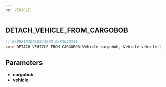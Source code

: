 ```yaml
---
ns: VEHICLE
---
```

## DETACH_VEHICLE_FROM_CARGOBOB

```c
// 0x0E21D3DF1051399D 0x83D3D331
void DETACH_VEHICLE_FROM_CARGOBOB(Vehicle cargobob, Vehicle vehicle);
```


## Parameters
* **cargobob**: 
* **vehicle**: 

